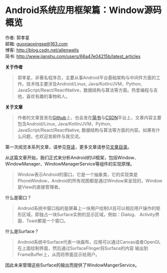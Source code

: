 # Android系统应用框架篇：Window源码概览

作者: 郭孝星  
邮箱: guoxiaoxingse@163.com  
博客: http://blog.csdn.net/allenwells   
简书: http://www.jianshu.com/users/66a47e04215b/latest_articles  

**关于作者**

>郭孝星，非著名程序员，主要从事Android平台基础架构与中间件方面的工作。技术栈主要涉及Android/Linux, Java/Kotlin/JVM，Python, JavaScript/React/ReactNative，数据结构与算法等方面。热爱编程与吉他，喜欢有趣的事物和人。

**关于文章**

>作者的文章首发在[Github](https://github.com/guoxiaoxing)上，也会发在[简书](http://www.jianshu.com/users/66a47e04215b/latest_articles)与[CSDN](http://blog.csdn.net/allenwells)平台上，文章内容主要包含Android/Linux, Java/Kotlin/JVM，Python, JavaScript/React/ReactNative, 数据结构与算法等方面的内容。如果有什么问题，也欢迎发邮件与我交流。

第一次阅览本系列文章，请参见[导读](https://github.com/guoxiaoxing/android-open-source-project-analysis/blob/master/doc/导读.md)，更多文章请参见[文章目录](https://github.com/guoxiaoxing/android-open-source-project-analysis/blob/master/README.md)。

从这篇文章开始，我们正式来分析Android的UI框架，包括Window、WindowManager、WindowManagerService等组件的实现原理。

>Window表示Android的窗口，它是一个抽象类，它的实现类是PhoneWindow，Android的所有视图都是通过Window来呈现的，Window
是View的直接管理者。

什么是窗口？

>Android系统中窗口指的是屏幕上一块用户绘制UI且可以相应用户操作的矩形区域，即独占一块Surface实例的显示区域，例如：Dialog、
Activity界面、Toast都是一个窗口。

什么是Surface？

>Android系统中Surface代表一块画布，应用可以通过Canvas或者OpenGL在上面绘制界面，然后通过SurfaceFlinger将Surface的内容
输出到FrameBuffer上，从而将界面显示给用户。

因此未来管理这些Surface的输出而提供了WindowMangerService。